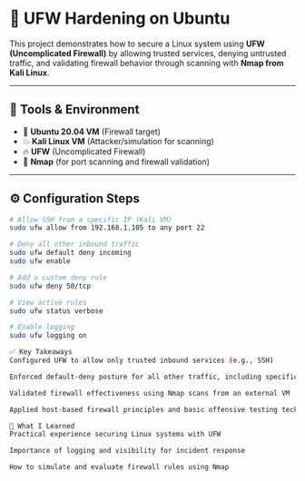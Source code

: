 # 🔐 UFW Hardening on Ubuntu

This project demonstrates how to secure a Linux system using **UFW (Uncomplicated Firewall)** by allowing trusted services, denying untrusted traffic, and validating firewall behavior through scanning with **Nmap from Kali Linux**.

---

## 🧰 Tools & Environment

- 🐧 **Ubuntu 20.04 VM** (Firewall target)
- 💥 **Kali Linux VM** (Attacker/simulation for scanning)
- 🔥 **UFW** (Uncomplicated Firewall)
- 🧪 **Nmap** (for port scanning and firewall validation)

---

## ⚙️ Configuration Steps

```bash
# Allow SSH from a specific IP (Kali VM)
sudo ufw allow from 192.168.1.105 to any port 22

# Deny all other inbound traffic
sudo ufw default deny incoming
sudo ufw enable

# Add a custom deny rule
sudo ufw deny 50/tcp

# View active rules
sudo ufw status verbose

# Enable logging
sudo ufw logging on

✅ Key Takeaways
Configured UFW to allow only trusted inbound services (e.g., SSH)

Enforced default-deny posture for all other traffic, including specific port blocks

Validated firewall effectiveness using Nmap scans from an external VM

Applied host-based firewall principles and basic offensive testing techniques

🚀 What I Learned
Practical experience securing Linux systems with UFW

Importance of logging and visibility for incident response

How to simulate and evaluate firewall rules using Nmap







